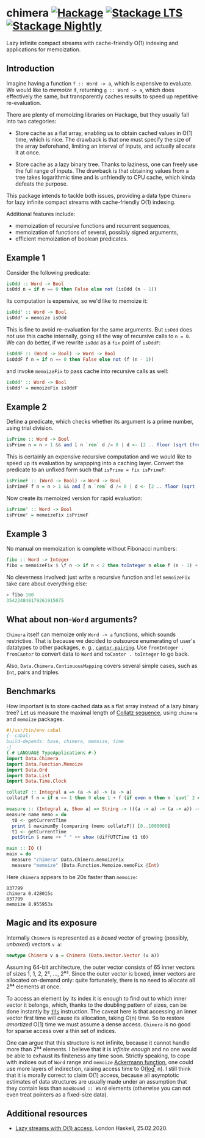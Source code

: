 # chimera [![Hackage](http://img.shields.io/hackage/v/chimera.svg)](https://hackage.haskell.org/package/chimera) [![Stackage LTS](http://stackage.org/package/chimera/badge/lts)](http://stackage.org/lts/package/chimera) [![Stackage Nightly](http://stackage.org/package/chimera/badge/nightly)](http://stackage.org/nightly/package/chimera)

Lazy infinite compact streams with cache-friendly O(1) indexing
and applications for memoization.

## Introduction

Imagine having a function `f :: Word -> a`,
which is expensive to evaluate. We would like to _memoize_ it,
returning `g :: Word -> a`, which does effectively the same,
but transparently caches results to speed up repetitive
re-evaluation.

There are plenty of memoizing libraries on Hackage, but they
usually fall into two categories:

* Store cache as a flat array, enabling us
  to obtain cached values in O(1) time, which is nice.
  The drawback is that one must specify the size
  of the array beforehand,
  limiting an interval of inputs,
  and actually allocate it at once.

* Store cache as a lazy binary tree.
  Thanks to laziness, one can freely use the full range of inputs.
  The drawback is that obtaining values from a tree
  takes logarithmic time and is unfriendly to CPU cache,
  which kinda defeats the purpose.

This package intends to tackle both issues,
providing a data type `Chimera` for
lazy infinite compact streams with cache-friendly O(1) indexing.

Additional features include:

* memoization of recursive functions and recurrent sequences,
* memoization of functions of several, possibly signed arguments,
* efficient memoization of boolean predicates.

## Example 1

Consider the following predicate:

```haskell
isOdd :: Word -> Bool
isOdd n = if n == 0 then False else not (isOdd (n - 1))
```

Its computation is expensive, so we'd like to memoize it:

```haskell
isOdd' :: Word -> Bool
isOdd' = memoize isOdd
```

This is fine to avoid re-evaluation for the same arguments.
But `isOdd` does not use this cache internally, going all the way
of recursive calls to `n = 0`. We can do better,
if we rewrite `isOdd` as a `fix` point of `isOddF`:

```haskell
isOddF :: (Word -> Bool) -> Word -> Bool
isOddF f n = if n == 0 then False else not (f (n - 1))
```

and invoke `memoizeFix` to pass cache into recursive calls as well:

```haskell
isOdd' :: Word -> Bool
isOdd' = memoizeFix isOddF
```

## Example 2

Define a predicate, which checks whether its argument is
a prime number, using trial division.

```haskell
isPrime :: Word -> Bool
isPrime n = n > 1 && and [ n `rem` d /= 0 | d <- [2 .. floor (sqrt (fromIntegral n))], isPrime d]
```

This is certainly an expensive recursive computation and we would like
to speed up its evaluation by wrappping into a caching layer.
Convert the predicate to an unfixed form such that `isPrime = fix isPrimeF`:

```haskell
isPrimeF :: (Word -> Bool) -> Word -> Bool
isPrimeF f n = n > 1 && and [ n `rem` d /= 0 | d <- [2 .. floor (sqrt (fromIntegral n))], f d]
```

Now create its memoized version for rapid evaluation:

```haskell
isPrime' :: Word -> Bool
isPrime' = memoizeFix isPrimeF
```

## Example 3

No manual on memoization is complete
without Fibonacci numbers:

```haskell
fibo :: Word -> Integer
fibo = memoizeFix $ \f n -> if n < 2 then toInteger n else f (n - 1) + f (n - 2)
```

No cleverness involved: just write a recursive function
and let `memoizeFix` take care about everything else:

```haskell
> fibo 100
354224848179261915075
```

## What about non-`Word` arguments?

`Chimera` itself can memoize only `Word -> a` functions, which sounds restrictive.
That is because we decided to outsource
enumerating of user's datatypes to other packages, e. g.,
[`cantor-pairing`](http://hackage.haskell.org/package/cantor-pairing).
Use `fromInteger . fromCantor` to convert data to `Word`
and `toCantor . toInteger` to go back.

Also, `Data.Chimera.ContinuousMapping` covers several simple cases,
such as `Int`, pairs and triples.

## Benchmarks

How important is to store cached data as a flat array instead of a lazy binary tree?
Let us measure the maximal length of [Collatz sequence](https://oeis.org/A006577),
using `chimera` and `memoize` packages.

```haskell
#!/usr/bin/env cabal
{- cabal:
build-depends: base, chimera, memoize, time
-}
{-# LANGUAGE TypeApplications #-}
import Data.Chimera
import Data.Function.Memoize
import Data.Ord
import Data.List
import Data.Time.Clock

collatzF :: Integral a => (a -> a) -> (a -> a)
collatzF f n = if n <= 1 then 0 else 1 + f (if even n then n `quot` 2 else 3 * n + 1)

measure :: (Integral a, Show a) => String -> (((a -> a) -> (a -> a)) -> (a -> a)) -> IO ()
measure name memo = do
  t0 <- getCurrentTime
  print $ maximumBy (comparing (memo collatzF)) [0..1000000]
  t1 <- getCurrentTime
  putStrLn $ name ++ " " ++ show (diffUTCTime t1 t0)

main :: IO ()
main = do
  measure "chimera" Data.Chimera.memoizeFix
  measure "memoize" (Data.Function.Memoize.memoFix @Int)
```

Here `chimera` appears to be 20x faster than `memoize`:

```
837799
chimera 0.428015s
837799
memoize 8.955953s
```

## Magic and its exposure

Internally `Chimera` is represented as a _boxed_ vector
of growing (possibly, _unboxed_) vectors `v a`:

```haskell
newtype Chimera v a = Chimera (Data.Vector.Vector (v a))
```

Assuming 64-bit architecture, the outer vector consists of 65 inner vectors
of sizes 1, 1, 2, 2², ..., 2⁶³. Since the outer vector
is boxed, inner vectors are allocated on-demand only: quite fortunately,
there is no need to allocate all 2⁶⁴ elements at once.

To access an element by its index it is enough to find out to which inner
vector it belongs, which, thanks to the doubling pattern of sizes,
can be done instantly by [`ffs`](https://en.wikipedia.org/wiki/Find_first_set)
instruction. The caveat here is
that accessing an inner vector first time will cause its allocation,
taking O(n) time. So to restore _amortized_ O(1) time we must assume
a dense access. `Chimera` is no good for sparse access
over a thin set of indices.

One can argue that this structure is not infinite,
because it cannot handle more than 2⁶⁴ elements.
I believe that it is _infinite enough_ and no one would be able to exhaust
its finiteness any time soon. Strictly speaking, to cope with indices out of
`Word` range and `memoize`
[Ackermann function](https://en.wikipedia.org/wiki/Ackermann_function),
one could use more layers of indirection, raising access time
to O([log ⃰](https://en.wikipedia.org/wiki/Iterated_logarithm) n).
I still think that it is morally correct to claim O(1) access,
because all asymptotic estimates of data structures
are usually made under an assumption that they contain
less than `maxBound :: Word` elements
(otherwise you can not even treat pointers as a fixed-size data).

## Additional resources

* [Lazy streams with O(1) access](https://github.com/Bodigrim/my-talks/raw/master/londonhaskell2020/slides.pdf), London Haskell, 25.02.2020.
